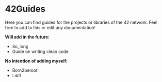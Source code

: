 # 42Guides

Here you can find guides for the projects or libraries of the 42 network. Feel free to add to this or edit any documentation! 

**Will add in the future:**
 
+ So_long 
+ Guide on writing clean code

**No intention of adding myself:** 
+ Born2beroot
+ Libft
